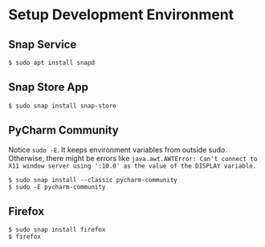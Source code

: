 # Setup Development Environment

## Snap Service

```
$ sudo apt install snapd
```

## Snap Store App

```
$ sudo snap install snap-store
```

## PyCharm Community

Notice `sudo -E`. It keeps environment variables from outside sudo. Otherwise, there might be errors like `java.awt.AWTError: Can't connect to X11 window server using ':10.0' as the value of the DISPLAY variable.`

```
$ sudo snap install --classic pycharm-community
$ sudo -E pycharm-community
```

## Firefox

```
$ sudo snap install firefox
$ firefox
```
